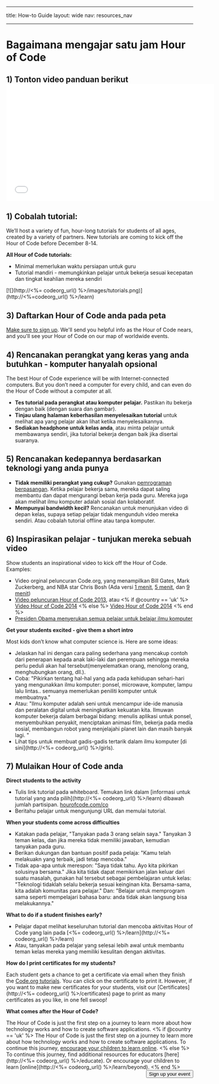 * * *

title: How-to Guide layout: wide nav: resources_nav

* * *

<div class="row">
  <h1 class="col-sm-6">
    Bagaimana mengajar satu jam Hour of Code
  </h1>
</div>

</div>

## 1) Tonton video panduan berikut <iframe width="560" height="315" src="//www.youtube.com/embed/tQeSke4hIds" frameborder="0" allowfullscreen></iframe>
## 1) Cobalah tutorial:

We’ll host a variety of fun, hour-long tutorials for students of all ages, created by a variety of partners. New tutorials are coming to kick off the Hour of Code before December 8-14.

**All Hour of Code tutorials:**

  * Minimal memerlukan waktu persiapan untuk guru
  * Tutorial mandiri - memungkinkan pelajar untuk bekerja sesuai kecepatan dan tingkat keahlian mereka sendiri

[![](http://<%= codeorg_url() %>/images/tutorials.png)](http://<%=codeorg_url() %>/learn)

## 3) Daftarkan Hour of Code anda pada peta

[Make sure to sign up](<%= hoc_uri('/') %>). We'll send you helpful info as the Hour of Code nears, and you'll see your Hour of Code on our map of worldwide events.

## 4) Rencanakan perangkat yang keras yang anda butuhkan - komputer hanyalah opsional

The best Hour of Code experience will be with Internet-connected computers. But you don’t need a computer for every child, and can even do the Hour of Code without a computer at all.

  * **Tes tutorial pada perangkat atau komputer pelajar.** Pastikan itu bekerja dengan baik (dengan suara dan gambar).
  * **Tinjau ulang halaman keberhasilan menyelesaikan tutorial** untuk melihat apa yang pelajar akan lihat ketika menyelesaikannya. 
  * **Sediakan headphone untuk kelas anda**, atau minta pelajar untuk membawanya sendiri, jika tutorial bekerja dengan baik jika disertai suaranya.

## 5) Rencanakan kedepannya berdasarkan teknologi yang anda punya

  * **Tidak memiliki perangkat yang cukup?** Gunakan [pemrograman berpasangan](http://www.ncwit.org/resources/pair-programming-box-power-collaborative-learning). Ketika pelajar bekerja sama, mereka dapat saling membantu dan dapat mengurangi beban kerja pada guru. Mereka juga akan melihat ilmu komputer adalah sosial dan kolaboratif.
  * **Mempunyai bandwidth kecil?** Rencanakan untuk menunjukan video di depan kelas, supaya setiap pelajar tidak mengunduh video mereka sendiri. Atau cobalah tutorial offline atau tanpa komputer.

## 6) Inspirasikan pelajar - tunjukan mereka sebuah video

Show students an inspirational video to kick off the Hour of Code. Examples:

  * Video orginal peluncuran Code.org, yang menampilkan Bill Gates, Mark Zuckerberg, and NBA star Chris Bosh (Ada versi [1 menit](https://www.youtube.com/watch?v=qYZF6oIZtfc), [5 menit](https://www.youtube.com/watch?v=nKIu9yen5nc), dan [9 menit](https://www.youtube.com/watch?v=dU1xS07N-FA))
  * [Video peluncuran Hour of Code 2013](https://www.youtube.com/watch?v=FC5FbmsH4fw), atau <% if @country == 'uk' %> [Video Hour of Code 2014](https://www.youtube.com/watch?v=96B5-JGA9EQ) <% else %> [Video Hour of Code 2014](https://www.youtube.com/watch?v=rH7AjDMz_dc&index=2&list=PLzdnOPI1iJNe1WmdkMG-Ca8cLQpdEAL7Q) <% end %>
  * [Presiden Obama menyerukan semua pelajar untuk belajar ilmu komputer](https://www.youtube.com/watch?v=6XvmhE1J9PY)

**Get your students excited - give them a short intro**

Most kids don’t know what computer science is. Here are some ideas:

  * Jelaskan hal ini dengan cara paling sederhana yang mencakup contoh dari penerapan kepada anak laki-laki dan perempuan sehingga mereka perlu peduli akan hal tersebut(menyelematkan orang, menolong orang, menghubungkan orang, dll.).
  * Coba: "Pikirkan tentang hal-hal yang ada pada kehidupan sehari-hari yang mengunakkan ilmu komputer: ponsel, microwave, komputer, lampu lalu lintas.. semuanya memerlukan peniliti komputer untuk membuatnya."
  * Atau: "Ilmu komputer adalah seni untuk mencampur ide-ide manusia dan peralatan digital untuk meningkatkan kekuatan kita. Ilmuwan komputer bekerja dalam berbagai bidang: menulis aplikasi untuk ponsel, menyembuhkan penyakit, menciptakan animasi film, bekerja pada media sosial, membangun robot yang menjelajahi planet lain dan masih banyak lagi. "
  * Lihat tips untuk membuat gadis-gadis tertarik dalam ilmu komputer [di sini](http://<%= codeorg_url() %>/girls). 

## 7) Mulaikan Hour of Code anda

**Direct students to the activity**

  * Tulis link tutorial pada whiteboard. Temukan link dalam [informasi untuk tutorial yang anda pilih](http://<%= codeorg_url() %>/learn) dibawah jumlah partisipan. [hourofcode.com/co](http://hourofcode.com/co)
  * Beritahu pelajar untuk mengunjungi URL dan memulai tutorial.

**When your students come across difficulties**

  * Katakan pada pelajar, "Tanyakan pada 3 orang selain saya." Tanyakan 3 teman kelas, dan jika mereka tidak memiliki jawaban, kemudian tanyakan pada guru.
  * Berikan dukungan dan bantuan positif pada pelaja: "Kamu telah melakuakn yang terbaik, jadi tetap mencoba."
  * Tidak apa-apa untuk merespon: "Saya tidak tahu. Ayo kita pikirkan solusinya bersama." Jika kita tidak dapat memikirkan jalan keluar dari suatu masalah, gunakan hal tersebut sebagai pembelajaran untuk kelas: "Teknologi tidaklah selalu bekerja sesuai keinginan kita. Bersama-sama, kita adalah komunitas para pelajar." Dan: "Belajar untuk memprogram sama seperti mempelajari bahasa baru: anda tidak akan langsung bisa melakukannya."

**What to do if a student finishes early?**

  * Pelajar dapat melihat keseluruhan tutorial dan mencoba aktivitas Hour of Code yang lain pada [<%= codeorg_url() %>/learn](http://<%= codeorg_url() %>/learn)
  * Atau, tanyakan pada pelajar yang selesai lebih awal untuk membantu teman kelas mereka yang memiliki kesulitan dengan aktivitas.

**How do I print certificates for my students?**

Each student gets a chance to get a certificate via email when they finish the [Code.org tutorials](http://studio.code.org). You can click on the certificate to print it. However, if you want to make new certificates for your students, visit our [Certificates](http://<%= codeorg_url() %>/certificates) page to print as many certificates as you like, in one fell swoop!

**What comes after the Hour of Code?**

The Hour of Code is just the first step on a journey to learn more about how technology works and how to create software applications. <% if @country == 'uk' %> The Hour of Code is just the first step on a journey to learn more about how technology works and how to create software applications. To continue this journey, [encourage your children to learn online](http://uk.code.org/learn/beyond). <% else %> To continue this journey, find additional resources for educators [here](http://<%= codeorg_url() %>/educate). Or encourage your children to learn [online](http://<%= codeorg_url() %>/learn/beyond). <% end %> <a style="display: block" href="<%= hoc_uri('/#join') %>"><button style="float: right;">Sign up your event</button></a>